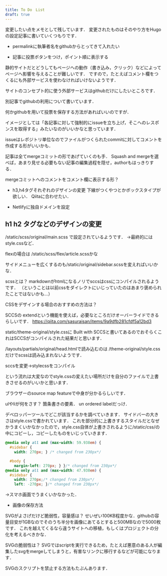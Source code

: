 ```yaml
---
title: To Do　List
draft: true
---
```


変更したい点をメモとして残しています．
変更されたものはそのやり方をHugoの設定記事に書いていくつもりです．


- permalinkに執筆者名をgithubからとってきて入れたい

- 記事に投票ボタンをつけ，ポイント順に表示する

静的サイトだとどうしてもページへの動作（書き込み，クリック）などによってページへ影響を与えることが難しいです．
ですので，たとえばコメント欄をつくるにも外部サービスを使わなければいけないようです．

サイトのコンセプト的に使う外部サービスはgithubだけにしたいところです．

別記事でgithubの利用について書いています．



何かgithubを用いて投票を保存する方法があればいいのですが．

イメージとしては「各記事に対して強制的にissueを立ち上げ，そこへのレスポンスを取得する」みたいなのがいいかなと思っています．

issueはレポジトリ単位なのでファイルがつくられたcommitに対してコメントを作成する形がいいかも．

記事は全てmergeコミットの形であげていくのも手．
Squash and mergeを選べば，あまり見せる必要もない記事の編集過程を隠せ，authorもはっきりする．

mergeコミットへのコメントをコメント欄に表示する形？

- h3,h4タグそれぞれのデザインの変更
下線がつくやつとかボックスタイプが欲しい．
Qiitaに合わせたい．

- Netlifyに独自ドメインを設定



## h1 h2 タグなどのデザインの変更
/static/scss/original/main.scss
で設定されているようです．
→最終的にはstyle.cssなど．

flexの場合は
/static/scss/flex/article.scssかな

サイドメニューを広くするのも/static/original/sidebar.scssを変えればいいかな．

scssとは？
markdownがhtmlになるノリでsccsはcssにコンパイルされるようです．
（ということは以前cssをダイレクトにいじっていたのはあまり褒められたことではないかも...）


CSSをデザインする場合のおすすめの方法は？

SCCSの
extendという機能を使えば，必要なところだけオーバーライドできるらしいです．
https://qiita.com/sasuraisan/items/9a9dfb281cfdf5a12bd3

static/theme-original/style.cssに
Built with SCCSと書いてあるのでおそらくこれはSCCSがコンパイルされた結果だと思います．

/layouts/partials/original/head.htmlで読み込むのは
/theme-original/style.cssだけでscssは読み込まれないようです．

sccsを変更→stylecssをコンパイル

という流れは大変なのでstyle.cssの変えたい場所だけを自分のファイルで上書きさせるのがいいかと思います．

ブラウザーのsource map featureで中身が分かるらしいです．

ulやliが何をさす？
箇条書きの要素．
un ordered labelだっけ．

デベロッパーツールでどこが該当するかを調べていきます．
サイドバーの大きさはstyle.cssで書かれています．
これを部分的に上書きするスタイルだとなぜかうまくいかなかったので，style.css自体が上書きされるように/static/css/の中にコピーし，コピーしたものをいじっていきます．

```css
@media only all and (max-width: 59.938em) {
  #sidebar {
    width: 270px; } /* changed from 230px*/

  #body {
    margin-left: 270px; } }/* changed from 230px*/
@media only all and (max-width: 47.938em) {
  #sidebar {
    width: 270px;/* changed from 230px*/
    left: -270px; }/* changed from 230px*/
```

→スマホ画面でうまくいかなかった．



- 画像の保存方法

SVGがよさげだけど脆弱性，容量感は？
せいぜい100KB程度かな．githubの容量目安が1GBなのでそのうち半分を画像にあてるとすると500MBなので5000枚です．
これを越えてくるなら違うサイトへの移植，もしくはプロジェクトの分化を考えるべきかな．

SVGの脆弱性は？
SVGではscriptを実行できるため，たとえば悪意のある人が編集したsvgをmergeしてしまうと，有害なリンクに移行するなどが可能になります．

SVGのスクリプトを禁止する方法もたぶんあります．
